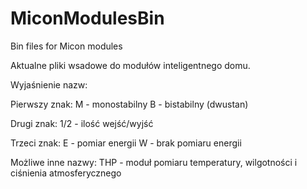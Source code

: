 # MiconModulesBin
Bin files for Micon modules

Aktualne pliki wsadowe do modułów inteligentnego domu.

Wyjaśnienie nazw:

Pierwszy znak:
    M - monostabilny
    B - bistabilny (dwustan)

Drugi znak:
    1/2 - ilość wejść/wyjść

Trzeci znak:
    E - pomiar energii
    W - brak pomiaru energii

Możliwe inne nazwy:
    THP - moduł pomiaru temperatury, wilgotności i ciśnienia atmosferycznego
